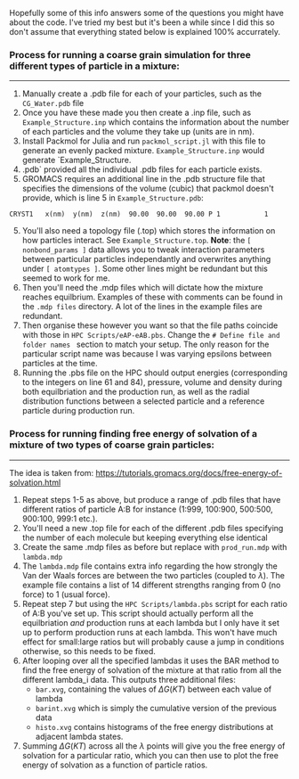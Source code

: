 Hopefully some of this info answers some of the questions you might have about the code.  I've tried my best but it's been a while since I did this so don't assume that everything stated below is explained 100% accurrately.

### Process for running a coarse grain simulation for three different types of particle in a mixture:
---
1. Manually create a .pdb file for each of your particles, such as the `CG_Water.pdb` file
2. Once you have these made you then create a .inp file, such as `Example_Structure.inp` which contains the information about the number of each particles and the volume they take up (units are in nm).
3. Install Packmol for Julia and run `packmol_script.jl` with this file to generate an evenly packed mixture. `Example_Structure.inp` would generate `Example_Structure.
4. .pdb` provided all the individual .pdb files for each particle exists.
5. GROMACS requires an additional line in the .pdb structure file that specifies the dimensions of the volume (cubic) that packmol doesn't provide, which is line 5 in `Example_Structure.pdb`:
```
CRYST1   x(nm)  y(nm)  z(nm)  90.00  90.00  90.00 P 1           1
```
5. You'll also need a topology file (.top) which stores the information on how particles interact. See `Example_Structure.top`. **Note**: the `[ nonbond_params ]` data allows you to tweak interaction parameters between particular particles independantly and overwrites anything under `[ atomtypes ]`. Some other lines might be redundant but this seemed to work for me.
6. Then you'll need the .mdp files which will dictate how the mixture reaches equilbrium. Examples of these with comments can be found in the `.mdp files` directory. A lot of the lines in the example files are redundant.
7. Then organise these however you want so that the file paths coincide with those in `HPC Scripts/eAP-eAB.pbs`. Change the `# Define file and folder names
` section to match your setup. The only reason for the particular script name was because I was varying epsilons between particles at the time. 
8. Running the .pbs file on the HPC should output energies (corresponding to the integers on line 61 and 84), pressure, volume and density during both equilbriation and the production run, as well as the radial distribution functions between a selected particle and a reference particle during production run.

### Process for running finding free energy of solvation of a mixture of two types of coarse grain particles:
---
The idea is taken from: https://tutorials.gromacs.org/docs/free-energy-of-solvation.html
1. Repeat steps 1-5 as above, but produce a range of .pdb files that have different ratios of particle A:B for instance (1:999, 100:900, 500:500, 900:100, 999:1 etc.).
2. You'll need a new .top file for each of the different .pdb files specifying the number of each molecule but keeping everything else identical
3. Create the same .mdp files as before but replace with `prod_run.mdp` with `lambda.mdp`
4. The `lambda.mdp` file contains extra info regarding the how strongly the Van der Waals forces are between the two particles (coupled to $\lambda$). The example file contains a list of 14 different strengths ranging from 0 (no force) to 1 (usual force).
5. Repeat step 7 but using the `HPC Scripts/lambda.pbs` script for each ratio of A:B you've set up. This script should actually perform all the equilbriation *and* production runs at each lambda but I only have it set up to perform production runs at each lambda. This won't have much effect for small:large ratios but will probably cause a jump in conditions otherwise, so this needs to be fixed.
6.  After looping over all the specified lambdas it uses the BAR method to find the free energy of solvation of the mixture at that ratio from all the different lambda_i data. This outputs three additional files:
     * `bar.xvg`, containing the values of $\Delta G (KT)$ between each value of lambda
     * `barint.xvg` which is simply the cumulative version of the previous data
     * `histo.xvg` contains histograms of the  free energy distributions at adjacent lambda states.
7. Summing $\Delta G (KT)$ across all the $\lambda$ points will give you the free energy of solvation for a particular ratio, which you can then use to plot the free energy of solvation as a function of particle ratios.


